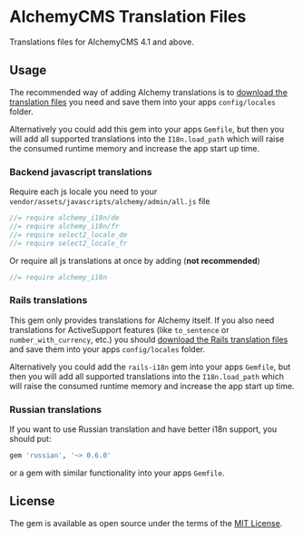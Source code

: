 # AlchemyCMS Translation Files

Translations files for AlchemyCMS 4.1 and above.

## Usage

The recommended way of adding Alchemy translations is to [download the translation files](https://github.com/AlchemyCMS/alchemy_i18n/tree/master/config/locales) you need
and save them into your apps `config/locales` folder.

Alternatively you could add this gem into your apps `Gemfile`, but then you will add all supported translations into the `I18n.load_path`
which will raise the consumed runtime memory and increase the app start up time.

### Backend javascript translations

Require each js locale you need to your `vendor/assets/javascripts/alchemy/admin/all.js` file

```js
//= require alchemy_i18n/de
//= require alchemy_i18n/fr
//= require select2_locale_de
//= require select2_locale_fr
```

Or require all js translations at once by adding (**not recommended**)

```js
//= require alchemy_i18n
```

### Rails translations

This gem only provides translations for Alchemy itself. If you also need translations for ActiveSupport features (like `to_sentence` or `number_with_currency`, etc.)
you should [download the Rails translation files](https://github.com/svenfuchs/rails-i18n/tree/master/rails/locale) and save them into your apps `config/locales` folder.

Alternatively you could add the `rails-i18n` gem into your apps `Gemfile`, but then you will add all supported translations into the `I18n.load_path`
which will raise the consumed runtime memory and increase the app start up time.

### Russian translations

If you want to use Russian translation and have better i18n support, you should put:

```ruby
gem 'russian', '~> 0.6.0'
```

or a gem with similar functionality into your apps `Gemfile`.

## License

The gem is available as open source under the terms of the [MIT License](https://opensource.org/licenses/MIT).

